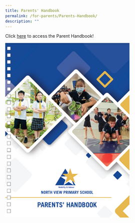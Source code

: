 ```yaml
---
title: Parents' Handbook
permalink: /for-parents/Parents-Handbook/
description: ""
---
```

Click [here](https://drive.google.com/file/d/14m8Cea4ZpWlQwN2r2TSp5Iu8lfccp3E6/view?usp=sharing) to access the Parent Handbook!

![](/images/For%20Parents/Parents%20Handbook.png)